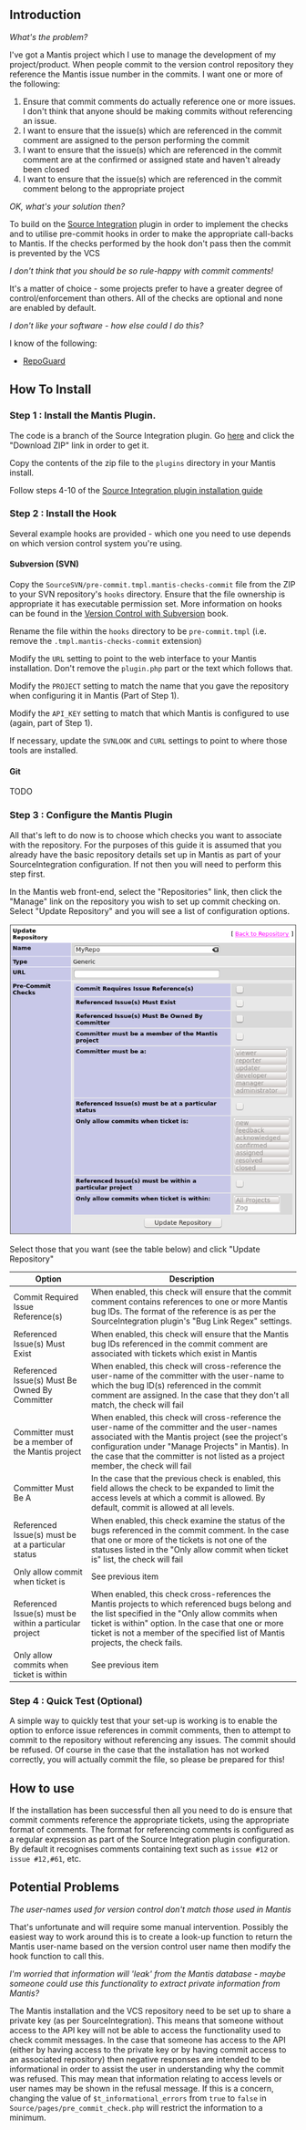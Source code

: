 ## Introduction

*What's the problem?*

I've got a Mantis project which I use to manage the development of my project/product.  When people commit to the version control repository they reference the Mantis issue number in the commits.
I want one or more of the following:

1. Ensure that commit comments do actually reference one or more issues.  I don't think that anyone should be making commits without referencing an issue.
1. I want to ensure that the issue(s) which are referenced in the commit comment are assigned to the person performing the commit
1. I want to ensure that the issue(s) which are referenced in the commit comment are at the confirmed or assigned state and haven't already been closed
1. I want to ensure that the issue(s) which are referenced in the commit comment belong to the appropriate project

*OK, what's your solution then?*

To build on the [Source
Integration](https://github.com/mantisbt-plugins/source-integration) plugin in
order to implement the checks and to utilise pre-commit hooks in order to make
the appropriate call-backs to Mantis.  If the checks performed by the hook don't
pass then the commit is prevented by the VCS

*I don't think that you should be so rule-happy with commit comments!*

It's a matter of choice - some projects prefer to have a greater degree of control/enforcement than others.  All of the checks are optional and none are enabled by default.

*I don't like your software - how else could I do this?*

I know of the following:

- [RepoGuard](http://repoguard.tigris.org/)

## How To Install

### Step 1 : Install the Mantis Plugin.

The code is a branch of the Source Integration plugin.  Go [here](https://github.com/bright-tools/source-integration) and click the "Download ZIP" link in order to get it.

Copy the contents of the zip file to the `plugins` directory in your Mantis install.

Follow steps 4-10 of the [Source Integration plugin installation guide](https://github.com/mantisbt-plugins/source-integration/blob/master/README.md) 

### Step 2 : Install the Hook

Several example hooks are provided - which one you need to use depends on which version control system you're using.

#### Subversion (SVN)

Copy the `SourceSVN/pre-commit.tmpl.mantis-checks-commit` file from the ZIP to your SVN repository's `hooks` directory.  Ensure that the file ownership is appropriate it has executable permission set.  More information on hooks can be found in the [Version Control with Subversion](http://svnbook.red-bean.com/en/1.7/svn-book.html#svn.reposadmin.create.hooks) book.

Rename the file within the `hooks` directory to be `pre-commit.tmpl` (i.e. remove the `.tmpl.mantis-checks-commit` extension)

Modify the `URL` setting to point to the web interface to your Mantis installation.  Don't remove the `plugin.php` part or the text which follows that.

Modify the `PROJECT` setting to match the name that you gave the repository when configuring it in Mantis (Part of Step 1).

Modify the `API_KEY` setting to match that which Mantis is configured to use (again, part of Step 1).

If necessary, update the `SVNLOOK` and `CURL` settings to point to where those tools are installed.

#### Git

TODO

### Step 3 : Configure the Mantis Plugin

All that's left to do now is to choose which checks you want to associate with
the repository.  For the purposes of this guide it is assumed that you already
have the basic repository details set up in Mantis as part of your
SourceIntegration configuration.  If not then you will need to perform this step
first.

In the Mantis web front-end, select the "Repositories" link, then click the
"Manage" link on the repository you wish to set up commit checking on.  Select
"Update Repository" and you will see a list of configuration options.  

![Configuration options](docimgs/configure_checks.png)

Select those that you want (see the table below) and click "Update Repository"


| Option | Description |
|------------------------------------|--------------|
| Commit Required Issue Reference(s) | When enabled, this check will ensure that the commit comment contains references to one or more Mantis bug IDs.  The format of the reference is as per the SourceIntegration plugin's "Bug Link Regex" settings. |
| Referenced Issue(s) Must Exist | When enabled, this check will ensure that the Mantis bug IDs referenced in the commit comment are associated with tickets which exist in Mantis |
| Referenced Issue(s) Must Be Owned By Committer | When enabled, this check will cross-reference the user-name of the committer with the user-name to which the bug ID(s) referenced in the commit comment are assigned.  In the case that they don't all match, the check will fail |
| Committer must be a member of the Mantis project | When enabled, this check will cross-reference the user-name of the committer and the user-names associated with the Mantis project (see the project's configuration under "Manage Projects" in Mantis).  In the case that the committer is not listed as a project member, the check will fail |
| Committer Must Be A | In the case that the previous check is enabled, this field allows the check to be expanded to limit the access levels at which a commit is allowed.  By default, commit is allowed at all levels. |
| Referenced Issue(s) must be at a particular status | When enabled, this check examine the status of the bugs referenced in the commit comment.  In the case that one or more of the tickets is not one of the statuses listed in the "Only allow commit when ticket is" list, the check will fail |
| Only allow commit when ticket is | See previous item |
| Referenced Issue(s) must be within a particular project | When enabled, this check cross-references the Mantis projects to which referenced bugs belong and the list specified in the "Only allow commits when ticket is within" option.  In the case that one or more ticket is not a member of the specified list of Mantis projects, the check fails. |
| Only allow commits when ticket is within | See previous item |

### Step 4 : Quick Test (Optional)

A simple way to quickly test that your set-up is working is to enable the option to enforce issue references in commit comments, then to attempt to commit to the repository without referencing any issues.  The commit should be refused.  Of course in the case that the installation has not worked correctly, you will actually commit the file, so please be prepared for this!

## How to use

If the installation has been successful then all you need to do is ensure that
commit comments reference the appropriate tickets, using the appropriate format
of comments.  The format for referencing comments is configured as a regular
expression as part of the Source Integration plugin configuration.  By default
it recognises comments containing text such as `issue #12` or `issue #12,#61`, etc.

## Potential Problems

*The user-names used for version control don't match those used in Mantis*

That's unfortunate and will require some manual intervention.  Possibly the easiest way to work around this is to create a look-up function to return the Mantis user-name based on the version control user name then modify the hook function to call this.

*I'm worried that information will 'leak' from the Mantis database - maybe someone could use this functionality to extract private information from Mantis?*

The Mantis installation and the VCS repository need to be set up to share a private key (as per SourceIntegration).  This means that someone without access to the API key will not be able to access the functionality used to check commit messages.
In the case that someone has access to the API (either by having access to the private key or by having commit access to an associated repository) then negative responses are intended to be informational in order to assist the user in understanding why the commit was refused.  This may mean that information relating to access levels or user names may be shown in the refusal message.  If this is a concern, changing the value of `$t_informational_errors` from `true` to `false` in `Source/pages/pre_commit_check.php` will restrict the information to a minimum.
